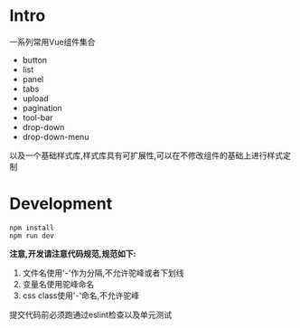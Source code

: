 # Intro
一系列常用Vue组件集合

* button
* list
* panel
* tabs
* upload
* pagination
* tool-bar
* drop-down
* drop-down-menu

以及一个基础样式库,样式库具有可扩展性,可以在不修改组件的基础上进行样式定制


# Development
```
npm install
npm run dev
```

**注意,开发请注意代码规范,规范如下:**

1. 文件名使用'-'作为分隔,不允许驼峰或者下划线
2. 变量名使用驼峰命名
3. css class使用'-'命名,不允许驼峰

提交代码前必须跑通过eslint检查以及单元测试
